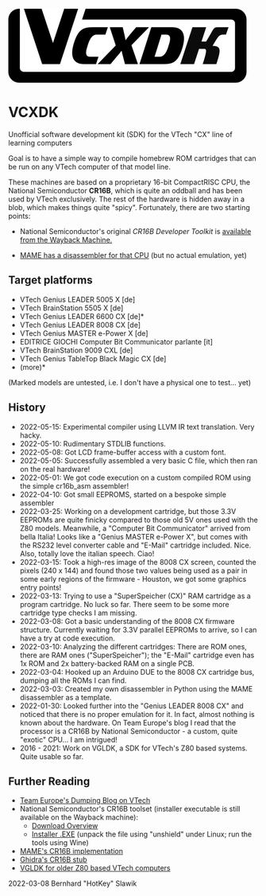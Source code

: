 ![VCXDK Logo](/info/VCXDKLogo.svg)
# VCXDK
Unofficial software development kit (SDK) for the VTech "CX" line of learning computers

Goal is to have a simple way to compile homebrew ROM cartridges that can be run on any VTech computer of that model line.

These machines are based on a proprietary 16-bit CompactRISC CPU, the National Semiconductor **CR16B**, which is quite an oddball and has been used by VTech exclusively. The rest of the hardware is hidden away in a blob, which makes things quite "spicy".
Fortunately, there are two starting points:

* National Semiconductor's original *CR16B Developer Toolkit* is [available from the Wayback Machine.](https://web.archive.org/web/20040530110107/http://www.national.com/appinfo/compactrisc/files/CR16C31.exe)

* [MAME has a disassembler for that CPU](https://github.com/mamedev/mame/tree/master/src/devices/cpu/cr16b) (but no actual emulation, yet)


## Target platforms
* VTech Genius LEADER 5005 X [de]
* VTech BrainStation 5505 X [de]
* VTech Genius LEADER 6600 CX [de]*
* VTech Genius LEADER 8008 CX [de]
* VTech Genius MASTER e-Power X [de]
* EDITRICE GIOCHI Computer Bit Communicator parlante [it]
* VTech BrainStation 9009 CXL [de]
* VTech Genius TableTop Black Magic CX [de]
* (more)*

(Marked models are untested, i.e. I don't have a physical one to test... yet)


## History
* 2022-05-15: Experimental compiler using LLVM IR text translation. Very hacky.
* 2022-05-10: Rudimentary STDLIB functions.
* 2022-05-08: Got LCD frame-buffer access with a custom font.
* 2022-05-05: Successfully assembled a very basic C file, which then ran on the real hardware!
* 2022-05-01: We got code execution on a custom compiled ROM using the simple cr16b_asm assembler!
* 2022-04-10: Got small EEPROMS, started on a bespoke simple assembler
* 2022-03-25: Working on a development cartridge, but those 3.3V EEPROMs are quite finicky compared to those old 5V ones used with the Z80 models. Meanwhile, a "Computer Bit Communicator" arrived from bella Italia! Looks like a "Genius MASTER e-Power X", but comes with the RS232 level converter cable and "E-Mail" cartridge included. Nice. Also, totally love the italian speech. Ciao!
* 2022-03-15: Took a high-res image of the 8008 CX screen, counted the pixels (240 x 144) and found those two values being used as a pair in some early regions of the firmware - Houston, we got some graphics entry points!
* 2022-03-13: Trying to use a "SuperSpeicher (CX)" RAM cartridge as a program cartridge. No luck so far. There seem to be some more cartridge type checks I am missing.
* 2022-03-08: Got a basic understanding of the 8008 CX firmware structure. Currently waiting for 3.3V parallel EEPROMs to arrive, so I can have a try at code execution.
* 2022-03-10: Analyzing the different cartridges: There are ROM ones, there are RAM ones ("SuperSpeicher"); the "E-Mail" cartridge even has 1x ROM and 2x battery-backed RAM on a single PCB.
* 2022-03-04: Hooked up an Arduino DUE to the 8008 CX cartridge bus, dumping all the ROMs I can find.
* 2022-03-03: Created my own disassembler in Python using the MAME disassembler as a template.
* 2022-01-30: Looked further into the "Genius LEADER 8008 CX" and noticed that there is no proper emulation for it. In fact, almost nothing is known about the hardware. On Team Europe's blog I read that the processor is a CR16B by National Semiconductor - a custom, quite "exotic" CPU... I am intrigued!
* 2016 - 2021: Work on VGLDK, a SDK for VTech's Z80 based systems. Quite usable so far.


## Further Reading
* [Team Europe's Dumping Blog on VTech](https://team-europe.blogspot.com/2017/03/decapping-is-fun-world-3.html)
* National Semiconductor's CR16B toolset (installer executable is still available on the Wayback machine):
  * [Download Overview](https://web.archive.org/web/20040530110107/http://www.national.com/appinfo/compactrisc/0,3303,838,00.html)
  * [Installer .EXE](https://web.archive.org/web/20040530110107/http://www.national.com/appinfo/compactrisc/files/CR16C31.exe) (unpack the file using "unshield" under Linux; run the tools using Wine)
* [MAME's CR16B implementation](https://github.com/mamedev/mame/tree/master/src/devices/cpu/cr16b)
* [Ghidra's CR16B stub](https://github.com/NationalSecurityAgency/ghidra/blob/master/Ghidra/Processors/CR16/data/languages/CR16B.sinc)
* [VGLDK for older Z80 based VTech computers](https://github.com/hotkeymuc/vgldk)

2022-03-08 Bernhard "HotKey" Slawik